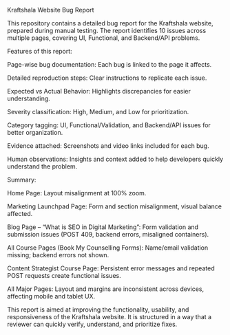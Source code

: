Kraftshala Website Bug Report

This repository contains a detailed bug report for the Kraftshala website,
prepared during manual testing. The report identifies 10 issues across multiple pages, covering UI, Functional, and Backend/API problems.

Features of this report:

Page-wise bug documentation: Each bug is linked to the page it affects.

Detailed reproduction steps: Clear instructions to replicate each issue.

Expected vs Actual Behavior: Highlights discrepancies for easier understanding.

Severity classification: High, Medium, and Low for prioritization.

Category tagging: UI, Functional/Validation, and Backend/API issues for better organization.

Evidence attached: Screenshots and video links included for each bug.

Human observations: Insights and context added to help developers quickly understand the problem.

Summary:

Home Page: Layout misalignment at 100% zoom.

Marketing Launchpad Page: Form and section misalignment, visual balance affected.

Blog Page – “What is SEO in Digital Marketing”: Form validation and submission issues (POST 409, backend errors, misaligned containers).

All Course Pages (Book My Counselling Forms): Name/email validation missing; backend errors not shown.

Content Strategist Course Page: Persistent error messages and repeated POST requests create functional issues.

All Major Pages: Layout and margins are inconsistent across devices, affecting mobile and tablet UX.

This report is aimed at improving the functionality, usability, and responsiveness of the Kraftshala website. It is structured in a way that a reviewer can quickly verify, understand, and prioritize fixes.
